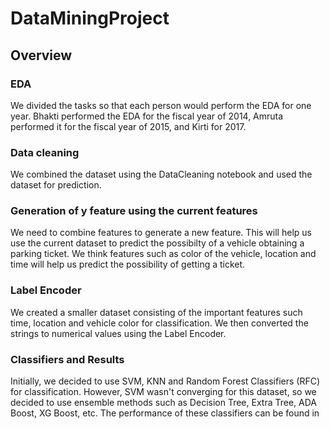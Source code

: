 # DataMiningProject

## Overview

### EDA

We divided the tasks so that each person would perform the EDA for one year. 
Bhakti performed the EDA for the fiscal year of 2014, Amruta performed it for the fiscal year of 2015, and Kirti for 2017.

### Data cleaning
We combined the dataset using the DataCleaning notebook and used the dataset for prediction. 

### Generation of y feature using the current features
We need to combine features to generate a new feature. This will help us use the current dataset to predict the possibilty of a vehicle obtaining a parking ticket. We think features such as color of the vehicle, location and time will help us predict the possibility of getting a ticket. 

### Label Encoder
We created a smaller dataset consisting of the important features such time, location and vehicle color for classification. We then converted the strings to numerical values using the Label Encoder.

### Classifiers and Results
Initially, we decided to use SVM, KNN and Random Forest Classifiers (RFC) for classification. However, SVM wasn't converging for this dataset, so we decided to use ensemble methods such as Decision Tree, Extra Tree, ADA Boost, XG Boost, etc. The performance of these classifiers can be found in 
